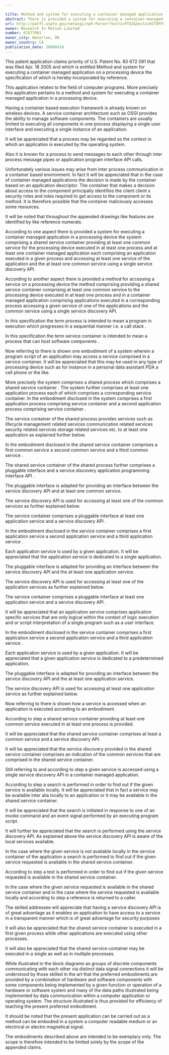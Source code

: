 ```yaml
---

title: Method and system for executing a container managed application on a processing device
abstract: There is provided a system for executing a container-managed application in a processing device, the system comprising a shared service container providing at least one common service for the processing device, executed in at least one process and at least one container-managed application, each comprising an application executed in a given process and accessing at least one service of the application and the at least one common service using a single service discovery API.
url: http://patft.uspto.gov/netacgi/nph-Parser?Sect1=PTO2&Sect2=HITOFF&p=1&u=%2Fnetahtml%2FPTO%2Fsearch-adv.htm&r=1&f=G&l=50&d=PALL&S1=07877091&OS=07877091&RS=07877091
owner: Research In Motion Limited
number: 07877091
owner_city: Waterloo, ON
owner_country: CA
publication_date: 20060418
---
```

This patent application claims priority of U.S. Patent No. 60 672 091 that was filed Apr. 18 2005 and which is entitled Method and system for executing a container managed application on a processing device the specification of which is hereby incorporated by reference.

This application relates to the field of computer programs. More precisely this application pertains to a method and system for executing a container managed application in a processing device.

Having a container based execution framework is already known on wireless devices. A service container architecture such as OSGI provides the ability to manage software components. The containers are usually limited to executing all components in one process displaying a single user interface and executing a single instance of an application.

It will be appreciated that a process may be regarded as the context in which an application is executed by the operating system.

Also it is known for a process to send messages to each other through inter process message pipes or application program interface API calls.

Unfortunately various issues may arise from inter process communication in a container based environment. In fact it will be appreciated that in the case of container managed applications the decision is made by the container based on an application descriptor. The container that makes a decision about access to the component principally identifies the client client s security roles and roles required to get access to the component or its method. It is therefore possible that the container maliciously accesses some resources.

It will be noted that throughout the appended drawings like features are identified by like reference numerals.

According to one aspect there is provided a system for executing a container managed application in a processing device the system comprising a shared service container providing at least one common service for the processing device executed in at least one process and at least one container managed application each comprising an application executed in a given process and accessing at least one service of the application and the at least one common service using a single service discovery API.

According to another aspect there is provided a method for accessing a service on a processing device the method comprising providing a shared service container comprising at least one common service to the processing device executed in at least one process and in a container managed application comprising applications executed in a corresponding process accessing a given service of one of the applications and the common service using a single service discovery API.

In this specification the term process is intended to mean a program in execution which progresses in a sequential manner i.e. a call stack .

In this specification the term service container is intended to mean a process that can host software components .

Now referring to there is shown one embodiment of a system wherein a program script of an application may access a service comprised in a service container. It will be appreciated that this may be used in any type of processing device such as for instance in a personal data assistant PDA a cell phone or the like.

More precisely the system comprises a shared process which comprises a shared service container . The system further comprises at least one application process each of which comprises a corresponding service container. In the embodiment disclosed in the system comprises a first application process comprising service container and a second application process comprising service container .

The service container of the shared process provides services such as lifecycle management related services communication related services security related services storage related services etc. to at least one application as explained further below.

In the embodiment disclosed in the shared service container comprises a first common service a second common service and a third common service .

The shared service container of the shared process further comprises a pluggable interface and a service discovery application programming interface API .

The pluggable interface is adapted for providing an interface between the service discovery API and at least one common service.

The service discovery API is used for accessing at least one of the common services as further explained below.

The service container comprises a pluggable interface at least one application service and a service discovery API .

In the embodiment disclosed in the service container comprises a first application service a second application service and a third application service .

Each application service is used by a given application. It will be appreciated that the application service is dedicated to a single application.

The pluggable interface is adapted for providing an interface between the service discovery API and the at least one application service.

The service discovery API is used for accessing at least one of the application services as further explained below.

The service container comprises a pluggable interface at least one application service and a service discovery API .

It will be appreciated that an application service comprises application specific services that are only logical within the context of logic execution and or script interpretation of a single program such as a user interface.

In the embodiment disclosed in the service container comprises a first application service a second application service and a third application service .

Each application service is used by a given application. It will be appreciated that a given application service is dedicated to a predetermined application.

The pluggable interface is adapted for providing an interface between the service discovery API and the at least one application service.

The service discovery API is used for accessing at least one application service as further explained below.

Now referring to there is shown how a service is accessed when an application is executed according to an embodiment.

According to step a shared service container providing at least one common service executed in at least one process is provided.

It will be appreciated that the shared service container comprises at least a common service and a service discovery API.

It will be appreciated that the service discovery provided in the shared service container comprises an indication of the common services that are comprised in the shared service container.

Still referring to and according to step a given service is accessed using a single service discovery API in a container managed application.

According to step a search is performed in order to find out if the given service is available locally. It will be appreciated that in fact a service may be available inter alia locally to an application or it may be available in the shared service container.

It will be appreciated that the search is initiated in response to one of an invoke command and an event signal performed by an executing program script.

It will further be appreciated that the search is performed using the service discovery API. As explained above the service discovery API is aware of the local services available.

In the case where the given service is not available locally in the service container of the application a search is performed to find out if the given service requested is available in the shared service container.

According to step a test is performed in order to find out if the given service requested is available in the shared service container.

In the case where the given service requested is available in the shared service container and in the case where the service requested is available locally and according to step a reference is returned to a caller.

The skilled addressee will appreciate that having a service discovery API is of great advantage as it enables an application to have access to a service in a transparent manner which is of great advantage for security purposes

It will also be appreciated that the shared service container is executed in a first given process while other applications are executed using other processes.

It will also be appreciated that the shared service container may be executed in a single as well as in multiple processes.

While illustrated in the block diagrams as groups of discrete components communicating with each other via distinct data signal connections it will be understood by those skilled in the art that the preferred embodiments are provided by a combination of hardware and software components with some components being implemented by a given function or operation of a hardware or software system and many of the data paths illustrated being implemented by data communication within a computer application or operating system. The structure illustrated is thus provided for efficiency of teaching the present preferred embodiment.

It should be noted that the present application can be carried out as a method can be embodied in a system a computer readable medium or an electrical or electro magnetical signal.

The embodiments described above are intended to be exemplary only. The scope is therefore intended to be limited solely by the scope of the appended claims.

